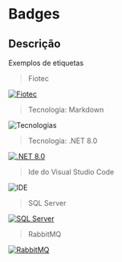 # Badges
## Descrição
Exemplos de etiquetas 

> Fiotec

[![Fiotec](https://img.shields.io/badge/Fundação-Fiotec-skyblue)](https://www.fiotec.fiocruz.br/)

> Tecnologia: Markdown

![Tecnologias](https://img.shields.io/badge/Tecnologia-Markdown-darkgreen)

> Tecnologia: .NET 8.0

[![.NET 8.0](https://img.shields.io/badge/.NET-8.0-white)](https://dotnet.microsoft.com/)

> Ide do Visual Studio Code

![IDE](https://img.shields.io/badge/IDE-Visual%20Studio%20Code-blue)

> SQL Server

[![SQL Server](https://img.shields.io/badge/SQL%20Server-2019-CC2927)](https://www.microsoft.com/en-us/sql-server)

> RabbitMQ

[![RabbitMQ](https://img.shields.io/badge/RabbitMQ-4.0.6-FF6600)](https://www.rabbitmq.com/)